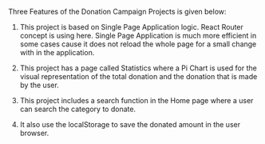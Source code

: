 Three Features of the Donation Campaign Projects is given below:

1. This project is based on Single Page Application logic. React Router concept is using here. Single Page Application is much more efficient in some cases cause it does not reload the whole page for a small change with in the application.

2. This project has a page called Statistics where a Pi Chart is used for the visual representation of the total donation and the donation that is made by the user.

3. This project includes a search function in the Home page where a user can search the category to donate.

4. It also use the localStorage to save the donated amount in the user browser.